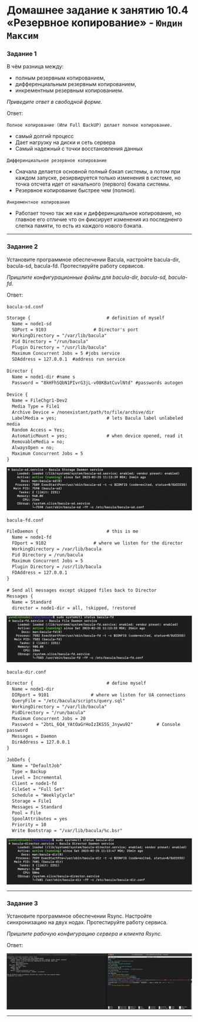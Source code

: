 # Домашнее задание к занятию 10.4 «Резервное копирование» - `Юндин Максим`


### Задание 1

В чём разница между:

- полным резервным копированием,
- дифференциальным резервным копированием,
- инкрементным резервным копированием.

*Приведите ответ в свободной форме.*


Ответ: 
 
 `Полное копирование (Или Full BackUP) делает полное копирование.`
 - самый долгий процесс
 - Дает нагрузку на диски и сеть сервера
 - Самый надежный с точки восстановления данных
 
 `Дифферинциальное резервное копирование`
 - Сначала делается основной полный бэкап системы, а потом при каждом запуске, резирвируется только изменения в системе, но точка отсчета идет от      начального (первого) бэкапа системы.
 - Резервное копирование быстрее чем (полное).

`Инкрементное копирование`
 - Работает точно так же как и дифферинциальное копирование, но главное его отличие что он фиксирует изменения из последненго слепка памяти, то есть из каждого нового бэкапа.



---

### Задание 2

Установите программное обеспечении Bacula, настройте bacula-dir, bacula-sd,  bacula-fd. Протестируйте работу сервисов.

*Пришлите конфигурационные файлы для bacula-dir, bacula-sd,  bacula-fd.*



Ответ:

`bacula-sd.conf`

```
Storage {                             # definition of myself
  Name = node1-sd
  SDPort = 9103                  # Director's port
  WorkingDirectory = "/var/lib/bacula"
  Pid Directory = "/run/bacula"  
  Plugin Directory = "/usr/lib/bacula" 
  Maximum Concurrent Jobs = 5 #jobs service 
  SDAddress = 127.0.0.1  #address run service
  
Director {
  Name = node1-dir #name s
  Password = "8kHFhSQbN1PIvrG3jL-v08KBatCuvlNtd" #passwords autogen

Device {
  Name = FileChgr1-Dev2 
  Media Type = File1
  Archive Device = /nonexistant/path/to/file/archive/dir
  LabelMedia = yes;                   # lets Bacula label unlabeled media
  Random Access = Yes;
  AutomaticMount = yes;               # when device opened, read it
  RemovableMedia = no;
  AlwaysOpen = no;
  Maximum Concurrent Jobs = 5
}
```

![StatusSD](https://github.com/YundinMS/Screen/blob/main/StatusSD.png)

`bacula-fd.conf` 

```
FileDaemon {                          # this is me
  Name = node1-fd
  FDport = 9102                  # where we listen for the director
  WorkingDirectory = /var/lib/bacula
  Pid Directory = /run/bacula
  Maximum Concurrent Jobs = 5 
  Plugin Directory = /usr/lib/bacula
  FDAddress = 127.0.0.1
}

# Send all messages except skipped files back to Director
Messages {
  Name = Standard
  director = node1-dir = all, !skipped, !restored
```

![StatusFD](https://github.com/YundinMS/Screen/blob/main/SatsusFD.png)

`bacula-dir.conf`

```
Director {                            # define myself
  Name = node1-dir
  DIRport = 9101                # where we listen for UA connections
  QueryFile = "/etc/bacula/scripts/query.sql"
  WorkingDirectory = "/var/lib/bacula"
  PidDirectory = "/run/bacula"
  Maximum Concurrent Jobs = 20
  Password = "2btL_6Q4_YAtOaGrHoIzIKS5S_Jnywu92"         # Console password
  Messages = Daemon
  DirAddress = 127.0.0.1
}

JobDefs {
  Name = "DefaultJob"
  Type = Backup
  Level = Incremental
  Client = node1-fd
  FileSet = "Full Set"
  Schedule = "WeeklyCycle"
  Storage = File1
  Messages = Standard
  Pool = File
  SpoolAttributes = yes
  Priority = 10
  Write Bootstrap = "/var/lib/bacula/%c.bsr"

```

![StatusDIR](https://github.com/YundinMS/Screen/blob/main/StatusDIR.png)

---
### Задание 3

Установите программное обеспечении Rsync. Настройте синхронизацию на двух нодах. Протестируйте работу сервиса.

*Пришлите рабочую конфигурацию сервера и клиента Rsync.*

Ответ: 

![ConfRSymc](https://github.com/YundinMS/Screen/blob/main/configRsync.png)

---
